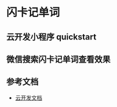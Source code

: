 # 闪卡记单词
## 云开发小程序 quickstart
## 微信搜索闪卡记单词查看效果
## 参考文档

- [云开发文档](https://developers.weixin.qq.com/miniprogram/dev/wxcloud/basis/getting-started.html)

